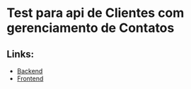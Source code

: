 # Test para api de Clientes com gerenciamento de Contatos

## Links:

- [Backend](https://github.com/socramjunio2/qualicorp-test-backend)
- [Frontend](/frontend)
